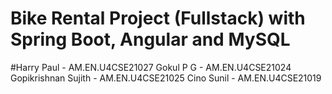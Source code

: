 # Bike Rental Project (Fullstack) with Spring Boot, Angular and MySQL
#Harry Paul - AM.EN.U4CSE21027 Gokul P G - AM.EN.U4CSE21024 Gopikrishnan Sujith - AM.EN.U4CSE21025 Cino Sunil - AM.EN.U4CSE21019

